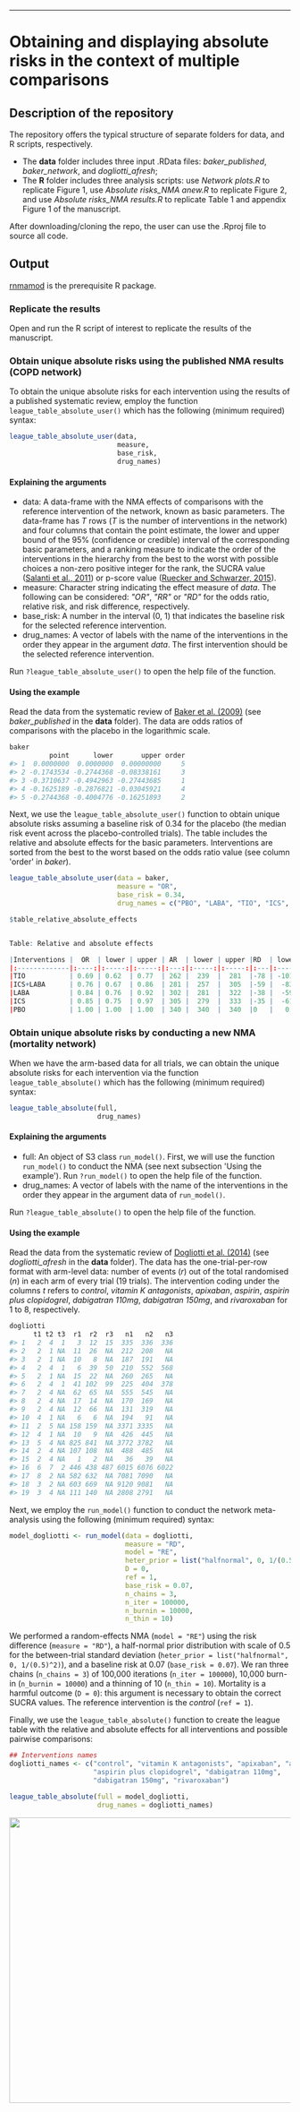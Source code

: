 ***

# Obtaining and displaying absolute risks in the context of multiple comparisons 

## Description of the repository

The repository offers the typical structure of separate folders for data, and R scripts, respectively.
* The __data__ folder includes three input .RData files: _baker_published_, _baker_network_, and _dogliotti_afresh_;
* The __R__ folder includes three analysis scripts: use _Network plots.R_ to replicate Figure 1, use _Absolute risks_NMA anew.R_ to replicate Figure 2, and use _Absolute risks_NMA results.R_ to replicate Table 1 and appendix Figure 1 of the manuscript.

After downloading/cloning the repo, the user can use the .Rproj file to source all code.

## Output 

[rnmamod](https://CRAN.R-project.org/package=rnmamod) is the prerequisite R package.

### Replicate the results

Open and run the R script of interest to replicate the results of the manuscript.

### Obtain unique absolute risks using the published NMA results (COPD network)

To obtain the unique absolute risks for each intervention using the results of a published systematic review, employ the function `league_table_absolute_user()` which has the following (minimum required) syntax: 

```r
league_table_absolute_user(data, 
                           measure, 
                           base_risk, 
                           drug_names)
```
#### Explaining the arguments

* data: A data-frame with the NMA effects of comparisons with the reference intervention of the network, known as basic parameters. The data-frame has _T_ rows (_T_ is the number of interventions in the network) and four columns that contain the point estimate, the lower and upper bound of the 95% (confidence or credible) interval of the corresponding basic parameters, and a ranking measure to indicate the order of the interventions in the hierarchy from the best to the worst with possible choices a non-zero positive integer for the rank, the SUCRA value ([Salanti et al., 2011](https://pubmed.ncbi.nlm.nih.gov/20688472/)) or p-score value ([Ruecker and Schwarzer, 2015](https://pubmed.ncbi.nlm.nih.gov/26227148/)).
* measure: Character string indicating the effect measure of _data_. The following can be considered: _"OR"_, _"RR"_ or _"RD"_ for the odds ratio, relative risk, and risk difference, respectively. 
* base_risk: A number in the interval (0, 1) that indicates the baseline risk for the selected reference intervention.
* drug_names: A vector of labels with the name of the interventions in the order they appear in the argument _data_. The first intervention should be the selected reference intervention.

Run `?league_table_absolute_user()` to open the help file of the function.

#### Using the example 

Read the data from the systematic review of [Baker et al. (2009)](https://pubmed.ncbi.nlm.nih.gov/19637942/) (see _baker_published_ in the __data__ folder). The data are odds ratios of comparisons with the placebo in the logarithmic scale.

```r
baker
          point      lower       upper order
#> 1  0.0000000  0.0000000  0.00000000     5
#> 2 -0.1743534 -0.2744368 -0.08338161     3
#> 3 -0.3710637 -0.4942963 -0.27443685     1
#> 4 -0.1625189 -0.2876821 -0.03045921     4
#> 5 -0.2744368 -0.4004776 -0.16251893     2
```

Next, we use the `league_table_absolute_user()` function to obtain unique absolute risks assuming a baseline risk of 0.34 for the placebo (the median risk event across the placebo-controlled trials). The table includes the relative and absolute effects for the basic parameters. Interventions are sorted from the best to the worst based on the odds ratio value (see column 'order' in _baker_).

```r
league_table_absolute_user(data = baker,
                           measure = "OR",
                           base_risk = 0.34,
                           drug_names = c("PBO", "LABA", "TIO", "ICS", "ICS+LABA"))
```
```r
$table_relative_absolute_effects


Table: Relative and absolute effects

|Interventions |  OR  | lower | upper | AR  | lower | upper |RD  | lower | upper |
|:-------------|:----:|:-----:|:-----:|:---:|:-----:|:-----:|:---|:-----:|:-----:|
|TIO           | 0.69 | 0.62  | 0.77  | 262 |  239  |  281  |-78 | -101  |  -59  |
|ICS+LABA      | 0.76 | 0.67  | 0.86  | 281 |  257  |  305  |-59 |  -83  |  -35  |
|LABA          | 0.84 | 0.76  | 0.92  | 302 |  281  |  322  |-38 |  -59  |  -18  |
|ICS           | 0.85 | 0.75  | 0.97  | 305 |  279  |  333  |-35 |  -61  |  -7   |
|PBO           | 1.00 | 1.00  | 1.00  | 340 |  340  |  340  |0   |   0   |   0   |
```
### Obtain unique absolute risks by conducting a new NMA (mortality network)

When we have the arm-based data for all trials, we can obtain the unique absolute risks for each intervention via the function `league_table_absolute()` which has the following (minimum required) syntax: 

```r
league_table_absolute(full, 
                      drug_names)
```
#### Explaining the arguments

* full: An object of S3 class `run_model()`. First, we will use the function `run_model()` to conduct the NMA (see next subsection 'Using the example'). Run `?run_model()` to open the help file of the function.
* drug_names: A vector of labels with the name of the interventions in the order they appear in the argument data of `run_model()`.

Run `?league_table_absolute()` to open the help file of the function.

#### Using the example 

Read the data from the systematic review of [Dogliotti et al. (2014)](https://pubmed.ncbi.nlm.nih.gov/24009224/) (see _dogliotti_afresh_ in the __data__ folder). The data has the one-trial-per-row format with arm-level data: number of events (_r_) out of the total randomised (_n_) in each arm of every trial (19 trials). The intervention coding under the columns _t_ refers to _control_, _vitamin K antagonists_, _apixaban_, _aspirin_, _aspirin plus clopidogrel_, _dabigatran 110mg_, _dabigatran 150mg_, and _rivaroxaban_ for 1 to 8, respectively.

```r
dogliotti
      t1 t2 t3  r1  r2  r3   n1   n2   n3
#> 1   2  4  1   3  12  15  335  336  336
#> 2   2  1 NA  11  26  NA  212  208   NA
#> 3   2  1 NA  10   8  NA  187  191   NA
#> 4   2  4  1   6  39  50  210  552  568
#> 5   2  1 NA  15  22  NA  260  265   NA
#> 6   2  4  1  41 102  99  225  404  378
#> 7   2  4 NA  62  65  NA  555  545   NA
#> 8   2  4 NA  17  14  NA  170  169   NA
#> 9   2  4 NA  12  66  NA  131  319   NA
#> 10  4  1 NA   6   6  NA  194   91   NA
#> 11  2  5 NA 158 159  NA 3371 3335   NA
#> 12  4  1 NA  10   9  NA  426  445   NA
#> 13  5  4 NA 825 841  NA 3772 3782   NA
#> 14  2  4 NA 107 108  NA  488  485   NA
#> 15  2  4 NA   1   2  NA   36   39   NA
#> 16  6  7  2 446 438 487 6015 6076 6022
#> 17  8  2 NA 582 632  NA 7081 7090   NA
#> 18  3  2 NA 603 669  NA 9120 9081   NA
#> 19  3  4 NA 111 140  NA 2808 2791   NA
```

Next, we employ the `run_model()` function to conduct the network meta-analysis using the following (minimum required) syntax:

```r
model_dogliotti <- run_model(data = dogliotti, 
                             measure = "RD",
                             model = "RE", 
                             heter_prior = list("halfnormal", 0, 1/(0.5)^2), 
                             D = 0, 
                             ref = 1,
                             base_risk = 0.07,
                             n_chains = 3, 
                             n_iter = 100000, 
                             n_burnin = 10000, 
                             n_thin = 10)
```
We performed a random-effects NMA (`model = "RE"`) using the risk difference (`measure = "RD"`), a half-normal prior distribution with scale of 0.5 for the between-trial standard deviation (`heter_prior = list("halfnormal", 0, 1/(0.5)^2)`), and a baseline risk at 0.07 (`base_risk = 0.07`). We ran three chains (`n_chains = 3`) of 100,000 iterations (`n_iter = 100000`), 10,000 burn-in (`n_burnin = 10000`) and a thinning of 10 (`n_thin = 10`). Mortality is a harmful outcome (`D = 0`): this argument is necessary to obtain the correct SUCRA values. The reference intervention is the _control_ (`ref = 1`).

Finally, we use the `league_table_absolute()` function to create the league table with the relative and absolute effects for all interventions and possible pairwise comparisons:

```r
## Interventions names
dogliotti_names <- c("control", "vitamin K antagonists", "apixaban", "aspirin", 
                     "aspirin plus clopidogrel", "dabigatran 110mg", 
                     "dabigatran 150mg", "rivaroxaban")

league_table_absolute(full = model_dogliotti, 
                      drug_names = dogliotti_names)
```

<div style="text-align: center"> 
<img src="man/figures/Figure_2.png" width="700" height="510" align="center">
</div>
